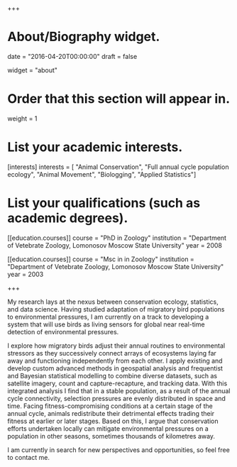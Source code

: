 +++
# About/Biography widget.

date = "2016-04-20T00:00:00"
draft = false

widget = "about"

# Order that this section will appear in.
weight = 1

# List your academic interests.
[interests]
  interests = [
    "Animal Conservation",
    "Full annual cycle population ecology",
	"Animal Movement",
    "Biologging",
	"Applied Statistics"]
  
# List your qualifications (such as academic degrees).
  
[[education.courses]]
  course = "PhD in Zoology"
  institution = "Department of Vetebrate Zoology, Lomonosov Moscow State University"
  year = 2008

[[education.courses]]
  course = "Msc in  in Zoology"
  institution = "Department of Vetebrate Zoology, Lomonosov Moscow State University"
  year = 2003
 
+++

My research lays at the nexus between conservation ecology, statistics, and data science. Having studied adaptation of migratory bird populations to environmental pressures, I am currently on a track to developing a system that will use birds as living sensors for global near real-time detection of environmental pressures.

I explore how migratory birds adjust their annual routines to environmental stressors as they successively connect arrays of ecosystems laying far away and functioning independently from each other. I apply existing and develop custom advanced methods in geospatial analysis and frequentist and Bayesian statistical modelling to combine diverse datasets, such as satellite imagery, count and capture-recapture, and tracking data. With this integrated analysis I find that in a stable population, as a result of the annual cycle connectivity, selection pressures are evenly distributed in space and time. Facing fitness-compromising conditions at a certain stage of the annual cycle, animals redistribute their detrimental effects trading their fitness at earlier or later stages. Based on this, I argue that conservation efforts undertaken locally can mitigate environmental pressures on a population in other seasons, sometimes thousands of kilometres away.

I am currently in search for new perspectives and opportunities, so feel free to contact me.

